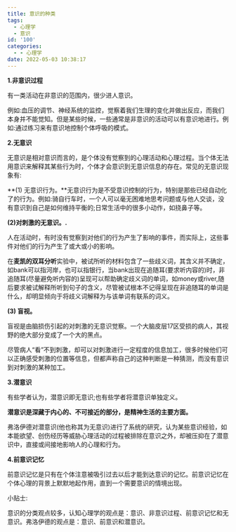```yaml
---
title: 意识的种类
tags:
  - 心理学
  - 意识
id: '100'
categories:
  - - 心理学
date: 2022-05-03 10:38:17
---
```


**1.非意识过程**

有一类活动在非意识的范围内，很少进人意识。

例如:血压的调节、神经系统的监控，觉察着我们生理的变化并做出反应，而我们本身并不能觉知。但是某些时候，一些通常是非意识的活动可以有意识地进行。例如:通过练习来有意识地控制个体呼吸的模式。

**2.无意识**

无意识是相对意识而言的，是个体没有觉察到的心理活动和心理过程。当个体无法用意识来解释其某些行为时，个体才会意识到无意识信息的存在。常见的无意识现象有:

**(1) 无意识行为。**无意识行为是不受意识控制的行为，特别是那些已经自动化了的行为。例如:骑自行车时，一个人可以毫无困难地思考问题或与他人交谈，没有意识到自己是如何维持平衡的;日常生活中的很多小动作，如挠鼻子等。

**(2)对刺激的无意识。.**

人在活动时，有时没有觉察到对他们的行为产生了影响的事件，而实际上，这些事件对他们的行为产生了或大或小的影响。

在**麦凯的双耳分听**实验中，被试所听的材料包含了一些歧义词，其含义并不确定，如bank可以指河岸，也可以指银行，当bank出现在追随耳(要求听内容的)时，非追随耳(尽量避免听内容的)呈现可以帮助确定歧义词的单词，如money或river,随后要求被试解释所听到句子的含义，尽管被试根本不记得呈现在非追随耳的单词是什么，却明显倾向于将歧义词解释为与该单词有联系的词义。

**(3) 盲视。**

盲视是由脑损伤引起的对刺激的无意识觉察。一个大脑皮层17区受损的病人，其视野的绝大部分变成了一个大的黑点。

尽管病人“看”不到刺激，却可以对刺激进行一定程度的信息加工，很多时候他们可以正确感受刺激的位置等信息，但都声称自己的这种判断是一种猜测，而没有意识到对刺激的某种加工。

**3.潜意识**

有些学者认为，潜意识即无意识;也有些学者将潜意识单独定义。

**潜意识是深藏于内心的、不可接近的部分，是精神生活的主要方面。**

弗洛伊德对潜意识(他也称其为无意识)进行了系统的研究，认为某些意识经验，如本能欲望、创伤经历等威胁心理活动的过程被排除在意识之外，却被压抑在了潜意识中，直接或间接地影响人的心理和行为。

**4.前意识记忆**

前意识记忆是只有在个体注意被吸引过去以后才能到达意识的记忆。前意识记忆在个体心理的背景上默默地起作用，直到一个需要意识的情境出现。

小贴士:

意识的分类观点较多，认知心理学的观点是：意识、非意识过程、前意识记忆和无意识。弗洛伊德的观点是：意识、前意识和潜意识。